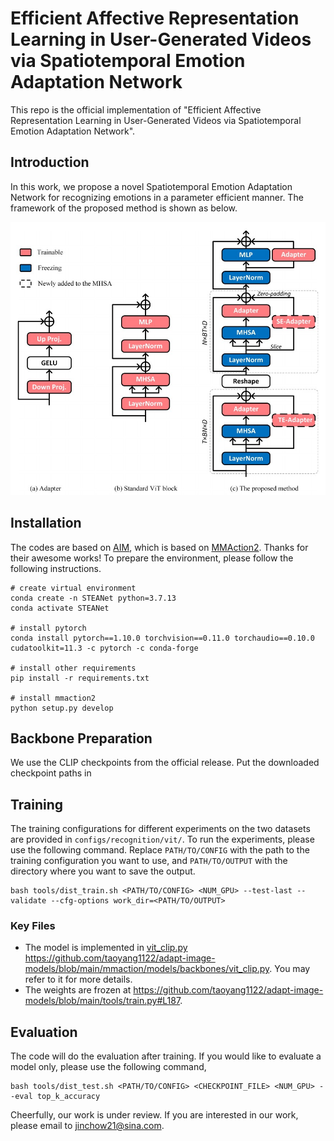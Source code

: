 # Efficient Affective Representation Learning in User-Generated Videos via Spatiotemporal Emotion Adaptation Network

This repo is the official implementation of "Efficient Affective Representation Learning in User-Generated Videos via Spatiotemporal Emotion Adaptation Network".

## Introduction

In this work, we propose a novel Spatiotemporal Emotion Adaptation Network for recognizing emotions in a parameter efficient manner. The framework of the proposed method is shown as below.

<p><img src="figure/pipeline.jpg" width="800" /></p>


## Installation

The codes are based on [AIM](https://github.com/taoyang1122/adapt-image-models), which is based on [MMAction2](https://github.com/open-mmlab/mmaction2). Thanks for their awesome works! To prepare the environment, please follow the following instructions.
```shell
# create virtual environment
conda create -n STEANet python=3.7.13
conda activate STEANet

# install pytorch
conda install pytorch==1.10.0 torchvision==0.11.0 torchaudio==0.10.0 cudatoolkit=11.3 -c pytorch -c conda-forge

# install other requirements
pip install -r requirements.txt

# install mmaction2
python setup.py develop
```
## Backbone Preparation
We use the CLIP checkpoints from the official release. Put the downloaded checkpoint paths in


## Training
The training configurations for different experiments on the two datasets are provided in `configs/recognition/vit/`. To run the experiments, please use the following command. Replace `PATH/TO/CONFIG` with the path to the training configuration you want to use, and `PATH/TO/OUTPUT` with the directory where you want to save the output.
```shell
bash tools/dist_train.sh <PATH/TO/CONFIG> <NUM_GPU> --test-last --validate --cfg-options work_dir=<PATH/TO/OUTPUT>
```

### Key Files
- The model is implemented in [vit_clip.py]() https://github.com/taoyang1122/adapt-image-models/blob/main/mmaction/models/backbones/vit_clip.py. You may refer to it for more details.
- The weights are frozen at https://github.com/taoyang1122/adapt-image-models/blob/main/tools/train.py#L187.

## Evaluation
The code will do the evaluation after training. If you would like to evaluate a model only, please use the following command,
```shell
bash tools/dist_test.sh <PATH/TO/CONFIG> <CHECKPOINT_FILE> <NUM_GPU> --eval top_k_accuracy
```

Cheerfully, our work is under review. If you are interested in our work, please email to [jinchow21@sina.com](jinchow21@sina.com).


